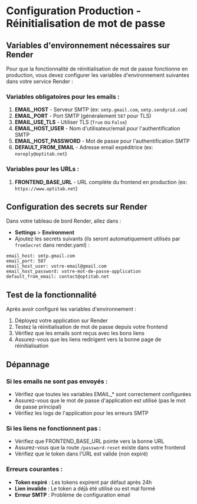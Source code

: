 # Configuration Production - Réinitialisation de mot de passe

## Variables d'environnement nécessaires sur Render

Pour que la fonctionnalité de réinitialisation de mot de passe fonctionne en production, vous devez configurer les variables d'environnement suivantes dans votre service Render :

### Variables obligatoires pour les emails :

1. **EMAIL_HOST** - Serveur SMTP (ex: `smtp.gmail.com`, `smtp.sendgrid.com`)
2. **EMAIL_PORT** - Port SMTP (généralement `587` pour TLS)
3. **EMAIL_USE_TLS** - Utiliser TLS (`True` ou `False`)
4. **EMAIL_HOST_USER** - Nom d'utilisateur/email pour l'authentification SMTP
5. **EMAIL_HOST_PASSWORD** - Mot de passe pour l'authentification SMTP
6. **DEFAULT_FROM_EMAIL** - Adresse email expéditrice (ex: `noreply@optitab.net`)

### Variables pour les URLs :

1. **FRONTEND_BASE_URL** - URL complète du frontend en production (ex: `https://www.optitab.net`)

## Configuration des secrets sur Render

Dans votre tableau de bord Render, allez dans :
- **Settings** > **Environment**
- Ajoutez les secrets suivants (ils seront automatiquement utilisés par `fromSecret` dans render.yaml) :

```
email_host: smtp.gmail.com
email_port: 587
email_host_user: votre-email@gmail.com
email_host_password: votre-mot-de-passe-application
default_from_email: contact@optitab.net
```

## Test de la fonctionnalité

Après avoir configuré les variables d'environnement :

1. Déployez votre application sur Render
2. Testez la réinitialisation de mot de passe depuis votre frontend
3. Vérifiez que les emails sont reçus avec les bons liens
4. Assurez-vous que les liens redirigent vers la bonne page de réinitialisation

## Dépannage

### Si les emails ne sont pas envoyés :
- Vérifiez que toutes les variables EMAIL_* sont correctement configurées
- Assurez-vous que le mot de passe d'application est utilisé (pas le mot de passe principal)
- Vérifiez les logs de l'application pour les erreurs SMTP

### Si les liens ne fonctionnent pas :
- Vérifiez que FRONTEND_BASE_URL pointe vers la bonne URL
- Assurez-vous que la route `/password-reset` existe dans votre frontend
- Vérifiez que le token dans l'URL est valide (non expiré)

### Erreurs courantes :
- **Token expiré** : Les tokens expirent par défaut après 24h
- **Lien invalide** : Le token a déjà été utilisé ou est mal formé
- **Erreur SMTP** : Problème de configuration email
